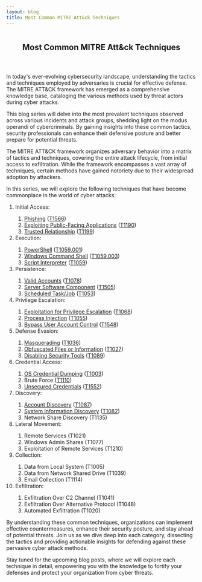 ```yaml
---
layout: blog
title: Most Common MITRE Att&ck Techniques
---
```



<div id="main" class="s-content__main large-8 column">
<article class="entry">

<header class="entry__header">

<h2 class="entry__title h1">
    Most Common MITRE Att&ck Techniques
</h2>        
</header>

<div class="entry__content">
<p>In today's ever-evolving cybersecurity landscape, understanding the tactics and techniques employed by adversaries is crucial for effective defense. The MITRE ATT&CK framework has emerged as a comprehensive knowledge base, cataloging the various methods used by threat actors during cyber attacks.</p>

<p>This blog series will delve into the most prevalent techniques observed across various incidents and attack groups, shedding light on the modus operandi of cybercriminals. By gaining insights into these common tactics, security professionals can enhance their defensive posture and better prepare for potential threats.</p>

<p>The MITRE ATT&CK framework organizes adversary behavior into a matrix of tactics and techniques, covering the entire attack lifecycle, from initial access to exfiltration. While the framework encompasses a vast array of techniques, certain methods have gained notoriety due to their widespread adoption by attackers.</p>

<p>In this series, we will explore the following techniques that have become commonplace in the world of cyber attacks:
<ol>
    <li>Initial Access:</li>
    <ol>
        <li><a href="../26/Phishing.html">Phishing</a> (<a href="https://attack.mitre.org/techniques/T1566/">T1566</a>)</li>
        <li><a href="../27/Exploiting_Public-Facing_Apps.html">Exploiting Public-Facing Applications</a> (<a href="https://attack.mitre.org/techniques/T1190/">T1190</a>)</li>
        <li><a href="../28/Trusted_Relationship.html">Trusted Relationship</a> (<a href="https://attack.mitre.org/techniques/T1199/">T1199</a>)</li>
    </ol>
    <li>Execution:</li>
    <ol>
        <li><a href="../29/PowerShell.html">PowerShell</a> (<a href="https://attack.mitre.org/techniques/T1059/001/">T1059.001</a>)</li>
        <li><a href="../../04/01/Windows_Command_Shell.html">Windows Command Shell</a> (<a href="https://attack.mitre.org/techniques/T1059/003/">T1059.003</a>)</li>
        <li><a href="../../04/02/Command_and_Shell.html">Script Interpreter</a> (<a href="https://attack.mitre.org/techniques/T1059/">T1059</a>)</li>
    </ol>
    <li>Persistence:</li>
    <ol>
        <li><a href="../../04/03/Valid_Accounts.html">Valid Accounts</a> (<a href="https://attack.mitre.org/techniques/T1078/">T1078</a>)</li>
        <li><a href="../../04/09/Server_Software_Component.html">Server Software Component</a> (<a href="https://attack.mitre.org/techniques/T1505/">T1505</a>)</li>
        <li><a href="../../04/10/Scheduled_taks_Job.html">Scheduled Task/Job</a> (<a href="https://attack.mitre.org/techniques/T1053/">T1053</a>)</li>
    </ol>
    <li>Privilege Escalation:</li>
    <ol>
        <li><a href="../../04/11/Exploitation_for_Privilege_Escalation.html">Exploitation for Privilege Escalation</a> (<a href="https://attack.mitre.org/techniques/T1068/">T1068</a>)</li>
        <li><a href="../../04/15/Process_Injection.html">Process Injection</a> (<a href="https://attack.mitre.org/techniques/T1055/">T1055</a>)</li>
        <li><a href="../../04/16/Bypass_User_Account_Control.html">Bypass User Account Control</a> (<a href="https://attack.mitre.org/techniques/T1548/">T1548</a>)</li>
    </ol>
    <li>Defense Evasion:</li>
    <ol>
        <li><a href="../../04/17/Masquerading.html">Masquerading</a> (<a href="https://attack.mitre.org/techniques/T1036/">T1036</a>)</li>
        <li><a href="../../04/18/Obfuscated_Files_or_Information.html">Obfuscated Files or Information</a> (<a href="https://attack.mitre.org/techniques/T1027/">T1027</a>)</li>
        <li><a href="../../05/08/Disabling_Security_Tools.html">Disabling Security Tools</a> (<a href="https://attack.mitre.org/techniques/T1562/001/">T1089</a>)</li>
    </ol>
    <li>Credential Access:</li>
    <ol>
        <li><a href="../../05/13/OS_Credential_Dumping.html">OS Credential Dumping</a> (<a href="https://attack.mitre.org/techniques/T1003/">T1003</a>)</li>
        <li>Brute Force (<a href="https://attack.mitre.org/techniques/T1110/">T1110</a>)</li>
        <li><a href="../../05/17/Unsecure_Credentials.html">Unsecured Credentials</a> (<a href="https://attack.mitre.org/techniques/T1552/">T1552</a>)</li>
    </ol>
    <li>Discovery:</li>
    <ol>
        <li><a href="../../05/21/Account_Discovery.html">Account Discovery</a> (<a href="https://attack.mitre.org/techniques/T1087/">T1087</a>)</li>
        <li><a href="../../05/22/System_Information_Discovery.html">System Information Discovery</a> (<a href="https://attack.mitre.org/techniques/T1082/">T1082</a>)</li>
        <li>Network Share Discovery (T1135)</li>
    </ol>
    <li>Lateral Movement:</li>
    <ol>
        <li>Remote Services (T1021)</li>
        <li>Windows Admin Shares (T1077)</li>
        <li>Exploitation of Remote Services (T1210)</li>
    </ol>
    <li>Collection:</li>
    <ol>
        <li>Data from Local System (T1005)</li>
        <li>Data from Network Shared Drive (T1039)</li>
        <li>Email Collection (T1114)</li>
    </ol>
    <li>Exfiltration:</li>
    <ol>
        <li>Exfiltration Over C2 Channel (T1041)</li>
        <li>Exfiltration Over Alternative Protocol (T1048)</li>
        <li>Automated Exfiltration (T1020)</li>
    </ol>
</ol></p>
<p>By understanding these common techniques, organizations can implement effective countermeasures, enhance their security posture, and stay ahead of potential threats. Join us as we dive deep into each category, dissecting the tactics and providing actionable insights for defending against these pervasive cyber attack methods.</p>

<p>Stay tuned for the upcoming blog posts, where we will explore each technique in detail, empowering you with the knowledge to fortify your defenses and protect your organization from cyber threats.</p>

</div>
</article> <!-- end entry -->

</div> <!-- end main -->  